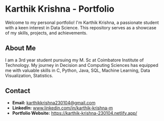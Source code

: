 # Karthik Krishna - Portfolio

Welcome to my personal portfolio! I'm Karthik Krishna, a passionate student with a keen interest in Data Science. This repository serves as a showcase of my skills, projects, and achievements.

## About Me

I am a 3rd year student pursuing my M. Sc at Coimbatore Institute of Technology. My journey in Decision and Computing Sciences has equipped me with valuable skills in C, Python, Java, SQL, Machine Learning, Data Visualization, Statistics.

## Contact

- **Email:** karthikkrishna230104@gmail.com
- **LinkedIn:** www.linkedin.com/in/karthik-krishna-m
- **Portfolio Website:** https://karthik-krishna-230104.netlify.app/
